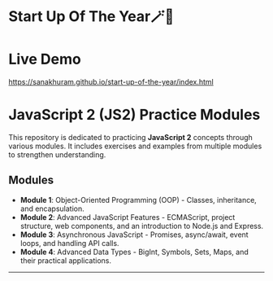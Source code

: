 # Start Up Of The Year🪄🐞
# Live Demo
https://sanakhuram.github.io/start-up-of-the-year/index.html

# JavaScript 2 (JS2) Practice Modules

This repository is dedicated to practicing **JavaScript 2** concepts through various modules. It includes exercises and examples from multiple modules to strengthen understanding.

## Modules

- **Module 1**: Object-Oriented Programming (OOP) - Classes, inheritance, and encapsulation.
- **Module 2**: Advanced JavaScript Features - ECMAScript, project structure, web components, and an introduction to Node.js and Express.
- **Module 3**: Asynchronous JavaScript - Promises, async/await, event loops, and handling API calls.
- **Module 4**: Advanced Data Types - BigInt, Symbols, Sets, Maps, and their practical applications.

---

